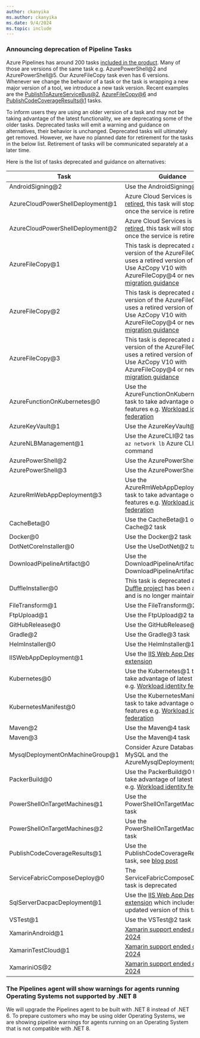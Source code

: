 ```yaml
---
author: ckanyika
ms.author: ckanyika
ms.date: 9/4/2024
ms.topic: include
---
```


### Announcing deprecation of Pipeline Tasks

Azure Pipelines has around 200 tasks [included in the product](https://learn.microsoft.com/azure/devops/pipelines/tasks/reference/?view=azure-pipelines). Many of those are versions of the same task e.g. AzurePowerShell@2 and AzurePowerShell@5. Our AzureFileCopy task even has 6 versions. Whenever we change the behavior of a task or the task is wrapping a new major version of a tool, we introduce a new task version. Recent examples are the [PublishToAzureServiceBus@2](https://learn.microsoft.com/azure/devops/release-notes/2024/pipelines/sprint-240-update#publishtoazureservicebus2-task), [AzureFileCopy@6](https://learn.microsoft.com/azure/devops/release-notes/2024/pipelines/sprint-236-update#new-azurefilecopy6-task-supports-secret-less-configurations) and [PublishCodeCoverageResults@1](https://devblogs.microsoft.com/devops/new-pccr-task) tasks.

To inform users they are using an older version of a task and may not be taking advantage of the latest functionality, we are deprecating some of the older tasks. Deprecated tasks will emit a warning and guidance on alternatives, their behavior is unchanged.
Deprecated tasks will ultimately get removed. However, we have no planned date for retirement for the tasks in the below list. Retirement of tasks will be communicated separately at a later time.

Here is the list of tasks deprecated and guidance on alternatives:

| Task                             | Guidance           |
|----------------------------------|--------------------|
| AndroidSigning@2                 | Use the AndroidSigning@3 task |
| AzureCloudPowerShellDeployment@1 | Azure Cloud Services is being [retired](https://aka.ms/cloudservicesretirement), this task will stop working once the service is retired |
| AzureCloudPowerShellDeployment@2 | Azure Cloud Services is being [retired](https://aka.ms/cloudservicesretirement), this task will stop working once the service is retired |
| AzureFileCopy@1                  | This task is deprecated as this version of the AzureFileCopy task uses a retired version of AzCopy. Use AzCopy V10 with AzureFileCopy@4 or newer, see [migration guidance](https://github.com/Azure/azure-storage-azcopy/blob/main/MigrationGuideV8toV10.md) |
| AzureFileCopy@2                  | This task is deprecated as this version of the AzureFileCopy task uses a retired version of AzCopy. Use AzCopy V10 with AzureFileCopy@4 or newer, see [migration guidance](https://github.com/Azure/azure-storage-azcopy/blob/main/MigrationGuideV8toV10.md) |                                                  |
| AzureFileCopy@3                  | This task is deprecated as this version of the AzureFileCopy task uses a retired version of AzCopy. Use AzCopy V10 with AzureFileCopy@4 or newer, see [migration guidance](https://github.com/Azure/azure-storage-azcopy/blob/main/MigrationGuideV8toV10.md) |                                                 |
| AzureFunctionOnKubernetes@0      | Use the AzureFunctionOnKubernetes@1 task to take advantage of latest features e.g. [Workload identity federation](https://aka.ms/azdo-rm-workload-identity-tasks)
| AzureKeyVault@1                  | Use the AzureKeyVault@2 task |
| AzureNLBManagement@1             | Use the AzureCLI@2 task and the `az network lb` Azure CLI command |
| AzurePowerShell@2                | Use the AzurePowerShell@5 task |
| AzurePowerShell@3                | Use the AzurePowerShell@5 task |
| AzureRmWebAppDeployment@3        | Use the AzureRmWebAppDeployment@4 task to take advantage of latest features e.g. [Workload identity federation](https://aka.ms/azdo-rm-workload-identity-tasks) |
| CacheBeta@0                      | Use the CacheBeta@1 or Cache@2 task |
| Docker@0                         | Use the Docker@2 task | 
| DotNetCoreInstaller@0            | Use the UseDotNet@2 task |
| DownloadPipelineArtifact@0       | Use the DownloadPipelineArtifact@1 or DownloadPipelineArtifact@2 task |
| DuffleInstaller@0                | This task is deprecated as the [Duffle project](https://github.com/cnabio/duffle) has been archived and is no longer maintained |
| FileTransform@1                  | Use the FileTransform@2 task |
| FtpUpload@1                      | Use the FtpUpload@2 task |
| GitHubRelease@0                  | Use the GitHubRelease@1 task |
| Gradle@2                         | Use the Gradle@3 task |
| HelmInstaller@0                  | Use the HelmInstaller@1 task |
| IISWebAppDeployment@1            | Use the [IIS Web App Deployment extension](https://marketplace.visualstudio.com/items?itemName=ms-vscs-rm.iiswebapp) |
| Kubernetes@0                     | Use the Kubernetes@1 task to take advantage of latest features e.g. [Workload identity federation](https://aka.ms/azdo-rm-workload-identity-tasks) |
| KubernetesManifest@0             | Use the KubernetesManifest@1 task to take advantage of latest features e.g. [Workload identity federation](https://aka.ms/azdo-rm-workload-identity-tasks) |
| Maven@2                          | Use the Maven@4 task |
| Maven@3                          | Use the Maven@4 task |
| MysqlDeploymentOnMachineGroup@1  | Consider Azure Database for MySQL and the AzureMysqlDeployment@1 task |
| PackerBuild@0                    | Use the PackerBuild@0 task to take advantage of latest features e.g. [Workload identity federation](shttps://aka.ms/azdo-rm-workload-identity-tasks) |
| PowerShellOnTargetMachines@1     | Use the PowerShellOnTargetMachines@3 task |
| PowerShellOnTargetMachines@2     | Use the PowerShellOnTargetMachines@3 task |
| PublishCodeCoverageResults@1     | Use the PublishCodeCoverageResults@1 task, see [blog post](https://devblogs.microsoft.com/devops/new-pccr-task)             |
| ServiceFabricComposeDeploy@0     | The ServiceFabricComposeDeploy@0 task is deprecated |
| SqlServerDacpacDeployment@1      | Use the [IIS Web App Deployment extension](https://marketplace.visualstudio.com/items?itemName=ms-vscs-rm.iiswebapp) which includes an updated version of this task |
| VSTest@1                         | Use the VSTest@2 task |
| XamarinAndroid@1                 | [Xamarin support ended on May 1, 2024](https://dotnet.microsoft.com/en-us/platform/support/policy/xamarin) |
| XamarinTestCloud@1               | [Xamarin support ended on May 1, 2024](https://dotnet.microsoft.com/en-us/platform/support/policy/xamarin) |
| XamariniOS@2                     | [Xamarin support ended on May 1, 2024](https://dotnet.microsoft.com/en-us/platform/support/policy/xamarin) |

### The Pipelines agent will show warnings for agents running Operating Systems not supported by .NET 8

We will upgrade the Pipelines agent to be built with .NET 8 instead of .NET 6. To prepare customers who may be using older Operating Systems, we are showing pipeline warnings for agents running on an Operating System that is not compatible with .NET 8. 